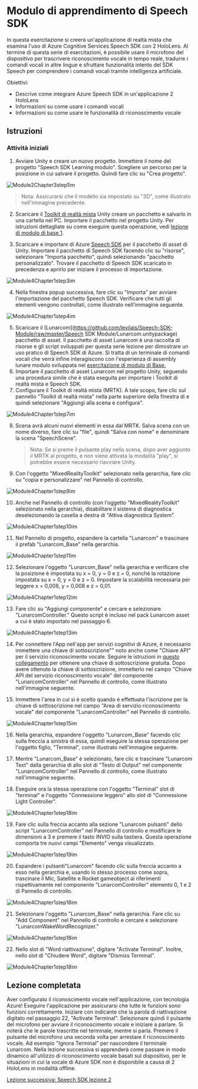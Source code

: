 # <a name="speech-sdk-learning-module"></a>Modulo di apprendimento di Speech SDK

In questa esercitazione si creerà un'applicazione di realtà mista che esamina l'uso di Azure Cognitive Services Speech SDK con 2 HoloLens. Al termine di questa serie di esercitazioni, è possibile usare il microfono del dispositivo per trascrivere riconoscimento vocale in tempo reale, tradurre i comandi vocali in altre lingue e sfruttare funzionalità intento del SDK Speech per comprendere i comandi vocali tramite intelligenza artificiale.

Obiettivi:

- Descrive come integrare Azure Speech SDK in un'applicazione 2 HoloLens
- Informazioni su come usare i comandi vocali
- Informazioni su come usare le funzionalità di riconoscimento vocale

## <a name="instructions"></a>Istruzioni

### <a name="getting-started"></a>Attività iniziali

1. Avviare Unity e creare un nuovo progetto. Immettere il nome del progetto "Speech SDK Learning modulo". Scegliere un percorso per la posizione in cui salvare il progetto. Quindi fare clic su "Crea progetto".

![Module2Chapter3step1im](images/module4chapter1step1im.PNG)

> Nota: Assicurarsi che il modello sia impostato su "3D", come illustrato nell'immagine precedente.

2. Scaricare il [Toolkit di realtà mista](https://github.com/microsoft/MixedRealityToolkit-Unity/releases/download/v2.0.0-RC2/Microsoft.MixedReality.Toolkit.Unity.Foundation-v2.0.0-RC2.unitypackage) Unity creare un pacchetto e salvarlo in una cartella nel PC. Importare il pacchetto nel progetto Unity. Per istruzioni dettagliate su come eseguire questa operazione, vedi [lezione di modulo di base 1](mrlearning-base-ch1.md). 

3. Scaricare e importare di Azure [Speech SDK](https://aka.ms/csspeech/unitypackage) per il pacchetto di asset di Unity. Importare il pacchetto di Speech SDK facendo clic su "risorse", selezionare "Importa pacchetto", quindi selezionando "pacchetto personalizzato". Trovare il pacchetto di Speech SDK scaricato in precedenza e aprirlo per iniziare il processo di importazione. 

![Module4Chapter1step3im](images/module4chapter1step3im.PNG)

4. Nella finestra popup successiva, fare clic su "Importa" per avviare l'importazione del pacchetto Speech SDK. Verificare che tutti gli elementi vengono controllati, come illustrato nell'immagine seguente.

![Module4Chapter1step4im](images/module4chapter1step4im.PNG)


5. Scaricare il [Lunarcom](https://github.com/levilais/Speech-SDK-Module/raw/master/Speech SDK Module/Lunarcom.unitypackage) pacchetto di asset. Il pacchetto di asset Lunarcom è una raccolta di risorse e gli script sviluppati per questa serie lezione per dimostrare un uso pratico di Speech SDK di Azure. Si tratta di un terminale di comandi vocali che verrà infine interagiscono con l'esperienza di assembly lunare modulo sviluppata nel [esercitazione di modulo di Base.](mrlearning-base-ch6.md)
6. Importare il pacchetto di asset Lunarcom nel progetto Unity, seguendo una procedura simile che è stata eseguita per importare i Toolkit di realtà mista e Speech SDK.
7. Configurare il Toolkit di realtà mista (MRTK). A tale scopo, fare clic sul pannello "Toolkit di realtà mista" nella parte superiore della finestra di e quindi selezionare "Aggiungi alla scena e configura".

![Module4Chapter1step7im](images/module4chapter1step7im.PNG)

8. Scena avrà alcuni nuovi elementi in essa dal MRTK. Salva scena con un nome diverso, fare clic su "file", quindi "Salva con nome" e denominare la scena "SpeechScene". 

   > Nota: Se si preme il pulsante play nella scena, dopo aver aggiunto il MRTK al progetto, e non viene attivata la modalità "play", si potrebbe essere necessario riavviare Unity. 

9. Con l'oggetto "MixedRealityToolkit" selezionato nella gerarchia, fare clic su "copia e personalizzare" nel Pannello di controllo.

![Module4Chapter1step9im](images/module4chapter1step9im.PNG)

10. Anche nel Pannello di controllo (con l'oggetto "MixedRealityToolkit" selezionato nella gerarchia), disabilitare il sistema di diagnostica deselezionando la casella a destra di "Attiva diagnostica System".

![Module4Chapter1step10im](images/module4chapter1step10im.PNG)

11. Nel Pannello di progetto, espandere la cartella "Lunarcom" e trascinare il prefab "Lunarcom_Base" nella gerarchia.

![Module4Chapter1step11im](images/module4chapter1step11im.PNG)

12. Selezionare l'oggetto "Lunarcom_Base" nella gerarchia e verificare che la posizione è impostata su x = 0, y = 0 e z = 0, nonché la rotazione impostata su x = 0, y = 0 e z = 0. Impostare la scalabilità necessaria per leggere x = 0,008, y = 0,008 e z = 0,01.

![Module4Chapter1step12im](images/module4chapter1step12im.PNG)

13. Fare clic su "Aggiungi componente" e cercare e selezionare "LunarcomController." Questo script è incluso nel pack Lunarcom asset a cui è stato importato nel passaggio 6.

![Module4Chapter1step13im](images/module4chapter1step13im.PNG)

14. Per connettere l'App nell'app per servizi cognitivi di Azure, è necessario immettere una chiave di sottoscrizione"" noto anche come "Chiave API" per il servizio riconoscimento vocale. Seguire le istruzioni in [questo collegamento](https://docs.microsoft.com/en-us/azure/cognitive-services/speech-service/get-started) per ottenere una chiave di sottoscrizione gratuita. Dopo avere ottenuto la chiave di sottoscrizione, immetterlo nel campo "Chiave API del servizio riconoscimento vocale" del componente "LunarcomController" nel Pannello di controllo, come illustrato nell'immagine seguente.

15. Immettere l'area in cui si è scelto quando è effettuata l'iscrizione per la chiave di sottoscrizione nel campo "Area di servizio riconoscimento vocale" del componente "LunarcomController" nel Pannello di controllo.

![Module4Chapter1step15im](images/module4chapter1step15im.PNG)

16. Nella gerarchia, espandere l'oggetto "Lunarcom_Base" facendo clic sulla freccia a sinistra di essa, quindi eseguire la stessa operazione per l'oggetto figlio, "Terminal", come illustrato nell'immagine seguente.

17. Mentre "Lunarcom_Base" è selezionato, fare clic e trascinare "Lunarcom Text" dalla gerarchia di allo slot di "Testo di Output" nel componente "LunarcomController" nel Pannello di controllo, come illustrato nell'immagine seguente.
18. Eseguire ora la stessa operazione con l'oggetto "Terminal" slot di "terminal" e l'oggetto "Connessione leggero" allo slot di "Connessione Light Controller".

![Module4Chapter1step18im](images/module4chapter1step18im.PNG)

19. Fare clic sulla freccia accanto alla sezione "Lunarcom pulsanti" dello script "LunarcomController" nel Pannello di controllo e modificare le dimensioni a 3 e premere il tasto INVIO sulla tastiera. Questa operazione comporta tre nuovi campi "Elemento" venga visualizzato.

![Module4Chapter1step19im](images/module4chapter1step19im.PNG)

20. Espandere i pulsanti"Lunarcom" facendo clic sulla freccia accanto a esso nella gerarchia e, usando lo stesso processo come sopra, trascinare il Mic, Satellite e Rocket gameobject ai riferimenti rispettivamente nel componente "LunarcomController" elemento 0, 1 e 2 di Pannello di controllo. 

![Module4Chapter1step18im](images/module4chapter1step20im.PNG)

21. Selezionare l'oggetto "Lunarcom_Base" nella gerarchia. Fare clic su "Add Component" nel Pannello di controllo e cercare e selezionare "LunarcomWakeWordRecognizer."

![Module4Chapter1step18im](images/module4chapter1step21im.PNG)

22. Nello slot di "Word riattivazione", digitare "Activate Terminal". Inoltre, nello slot di "Chiudere Word", digitare "Dismiss Terminal".

![Module4Chapter1step18im](images/module4chapter1step22im.PNG)

## <a name="congratulations"></a>Lezione completata

Aver configurato il riconoscimento vocale nell'applicazione, con tecnologia Azure! Eseguire l'applicazione per assicurarsi che tutte le funzioni sono funzioni correttamente. Iniziare con indicante che la parola di riattivazione digitato nel passaggio 22, "Activate Terminal". Selezionare quindi il pulsante del microfono per avviare il riconoscimento vocale e iniziare a parlare. Si noterà che le parole trascritte nel terminale, mentre si parla. Premere il pulsante del microfono una seconda volta per arrestare il riconoscimento vocale. Ad esempio "Ignora Terminal" per nascondere il terminale Lunarcom. Nella lezione successiva si apprenderà come passare in modo dinamico all'utilizzo di riconoscimento vocale basati sul dispositivo, per le situazioni in cui la vocale di Azure SDK non è disponibile a causa di 2 HoloLens in modalità offline.

[Lezione successiva: Speech SDK lezione 2](mrlearning-speechSDK-ch2.md)

